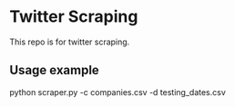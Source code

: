 # Twitter Scraping
This repo is for twitter scraping.
## Usage example 
python scraper.py -c companies.csv -d testing_dates.csv
